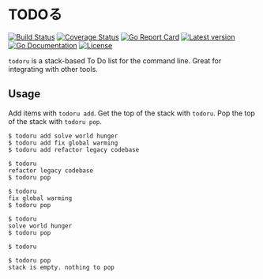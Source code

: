 # TODOる

[![Build Status](https://github.com/kinbiko/todoru/workflows/Go/badge.svg)](https://github.com/kinbiko/todoru/actions)
[![Coverage Status](https://coveralls.io/repos/github/kinbiko/todoru/badge.svg?branch=main)](https://coveralls.io/github/kinbiko/todoru?branch=main)
[![Go Report Card](https://goreportcard.com/badge/github.com/kinbiko/todoru)](https://goreportcard.com/report/github.com/kinbiko/todoru)
[![Latest version](https://img.shields.io/github/tag/kinbiko/todoru.svg?label=latest%20version&style=flat)](https://github.com/kinbiko/todoru/releases)
[![Go Documentation](http://img.shields.io/badge/godoc-documentation-blue.svg?style=flat)](https://pkg.go.dev/github.com/kinbiko/todoru?tab=doc)
[![License](https://img.shields.io/github/license/kinbiko/todoru.svg?style=flat)](https://github.com/kinbiko/todoru/blob/master/LICENSE)

`todoru` is a stack-based To Do list for the command line. Great for integrating with other tools.

## Usage

Add items with `todoru add`.
Get the top of the stack with `todoru`.
Pop the top of the stack with `todoru pop`.

```console
$ todoru add solve world hunger
$ todoru add fix global warming
$ todoru add refactor legacy codebase

$ todoru
refactor legacy codebase
$ todoru pop

$ todoru
fix global warming
$ todoru pop

$ todoru
solve world hunger
$ todoru pop

$ todoru

$ todoru pop
stack is empty. nothing to pop
```
